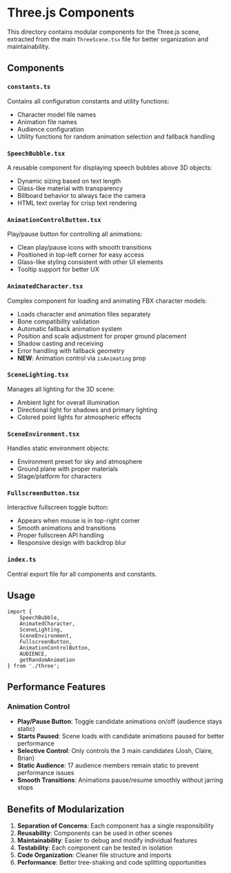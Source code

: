 # Three.js Components

This directory contains modular components for the Three.js scene, extracted from the main `ThreeScene.tsx` file for better organization and maintainability.

## Components

### `constants.ts`
Contains all configuration constants and utility functions:
- Character model file names
- Animation file names  
- Audience configuration
- Utility functions for random animation selection and fallback handling

### `SpeechBubble.tsx`
A reusable component for displaying speech bubbles above 3D objects:
- Dynamic sizing based on text length
- Glass-like material with transparency
- Billboard behavior to always face the camera
- HTML text overlay for crisp text rendering

### `AnimationControlButton.tsx`
Play/pause button for controlling all animations:
- Clean play/pause icons with smooth transitions
- Positioned in top-left corner for easy access
- Glass-like styling consistent with other UI elements
- Tooltip support for better UX

### `AnimatedCharacter.tsx`
Complex component for loading and animating FBX character models:
- Loads character and animation files separately
- Bone compatibility validation
- Automatic fallback animation system
- Position and scale adjustment for proper ground placement
- Shadow casting and receiving
- Error handling with fallback geometry
- **NEW**: Animation control via `isAnimating` prop

### `SceneLighting.tsx`
Manages all lighting for the 3D scene:
- Ambient light for overall illumination
- Directional light for shadows and primary lighting
- Colored point lights for atmospheric effects

### `SceneEnvironment.tsx`
Handles static environment objects:
- Environment preset for sky and atmosphere
- Ground plane with proper materials
- Stage/platform for characters

### `FullscreenButton.tsx`
Interactive fullscreen toggle button:
- Appears when mouse is in top-right corner
- Smooth animations and transitions
- Proper fullscreen API handling
- Responsive design with backdrop blur

### `index.ts`
Central export file for all components and constants.

## Usage

```tsx
import { 
    SpeechBubble, 
    AnimatedCharacter, 
    SceneLighting, 
    SceneEnvironment, 
    FullscreenButton,
    AnimationControlButton,
    AUDIENCE,
    getRandomAnimation
} from './three';
```

## Performance Features

### Animation Control
- **Play/Pause Button**: Toggle candidate animations on/off (audience stays static)
- **Starts Paused**: Scene loads with candidate animations paused for better performance
- **Selective Control**: Only controls the 3 main candidates (Josh, Claire, Brian)
- **Static Audience**: 17 audience members remain static to prevent performance issues
- **Smooth Transitions**: Animations pause/resume smoothly without jarring stops

## Benefits of Modularization

1. **Separation of Concerns**: Each component has a single responsibility
2. **Reusability**: Components can be used in other scenes
3. **Maintainability**: Easier to debug and modify individual features
4. **Testability**: Each component can be tested in isolation
5. **Code Organization**: Cleaner file structure and imports
6. **Performance**: Better tree-shaking and code splitting opportunities
